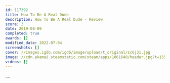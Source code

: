 ```yaml
---
id: 117392
title: How To Be A Real Dude
description: How To Be A Real Dude - Review
score: 3
date: 2019-08-09
completed: true
awards: []
modified_date: 2022-07-04
screenshots: []
cover: //images.igdb.com/igdb/image/upload/t_original/sc6j3i.jpg
image: //cdn.akamai.steamstatic.com/steam/apps/1061640/header.jpg?t=1557412061
videos: []
---
```

....